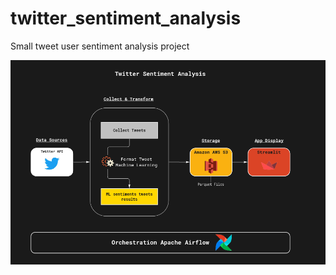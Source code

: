 # twitter_sentiment_analysis

Small tweet user sentiment analysis project

![alt process](https://github.com/Kyytox/twitter_sentiment_analysis/blob/master/ressources/media/whiteboard_process_data.png)
